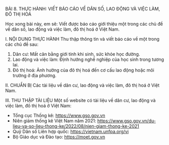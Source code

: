 BÀI 8. THỰC HÀNH: VIẾT BÁO CÁO
VỀ DÂN SỐ, LAO ĐỘNG VÀ VIỆC LÀM, ĐÔ THỊ HOÁ

Học xong bài này, em sẽ:
Viết được báo cáo giới thiệu một trong các chủ đề về dân số, lao động và việc làm, đô thị hoá ở Việt Nam.

I. NỘI DUNG THỰC HÀNH
Thu thập thông tin và viết báo cáo về một trong các chủ đề sau:
1. Dân cư: Mất cân bằng giới tính khi sinh, sức khỏe học đường.
2. Lao động và việc làm: Định hướng nghề nghiệp của học sinh trong tương lai.
3. Đô thị hoá: Ảnh hưởng của đô thị hoá đến cơ cấu lao động hoặc môi trường ở địa phương.

II. CHUẨN BỊ
Các tài liệu về dân cư, lao động và việc làm, đô thị hoá ở Việt Nam.

III. THU THẬP TÀI LIỆU
Một số website có tài liệu về dân cư, lao động và việc làm, đô thị hoá ở Việt Nam:
- Tổng cục Thống kê: https://www.gso.gov.vn
- Niên giám thống kê Việt Nam năm 2021: https://www.gso.gov.vn/du-lieu-va-so-lieu-thong-ke/2022/08/nien-giam-thong-ke-2021
- Quỹ Dân số Liên hợp quốc: https://vietnam.unfpa.org/vi
- Bộ Giáo dục và Đào tạo: https://moet.gov.vn